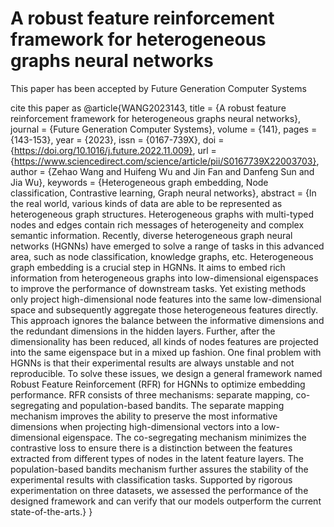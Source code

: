 # A robust feature reinforcement framework for heterogeneous graphs neural networks
This paper has been accepted by Future Generation Computer Systems


cite this paper as 
@article{WANG2023143,
title = {A robust feature reinforcement framework for heterogeneous graphs neural networks},
journal = {Future Generation Computer Systems},
volume = {141},
pages = {143-153},
year = {2023},
issn = {0167-739X},
doi = {https://doi.org/10.1016/j.future.2022.11.009},
url = {https://www.sciencedirect.com/science/article/pii/S0167739X22003703},
author = {Zehao Wang and Huifeng Wu and Jin Fan and Danfeng Sun and Jia Wu},
keywords = {Heterogeneous graph embedding, Node classification, Contrastive learning, Graph neural networks},
abstract = {In the real world, various kinds of data are able to be represented as heterogeneous graph structures. Heterogeneous graphs with multi-typed nodes and edges contain rich messages of heterogeneity and complex semantic information. Recently, diverse heterogeneous graph neural networks (HGNNs) have emerged to solve a range of tasks in this advanced area, such as node classification, knowledge graphs, etc. Heterogeneous graph embedding is a crucial step in HGNNs. It aims to embed rich information from heterogeneous graphs into low-dimensional eigenspaces to improve the performance of downstream tasks. Yet existing methods only project high-dimensional node features into the same low-dimensional space and subsequently aggregate those heterogeneous features directly. This approach ignores the balance between the informative dimensions and the redundant dimensions in the hidden layers. Further, after the dimensionality has been reduced, all kinds of nodes features are projected into the same eigenspace but in a mixed up fashion. One final problem with HGNNs is that their experimental results are always unstable and not reproducible. To solve these issues, we design a general framework named Robust Feature Reinforcement (RFR) for HGNNs to optimize embedding performance. RFR consists of three mechanisms: separate mapping, co-segregating and population-based bandits. The separate mapping mechanism improves the ability to preserve the most informative dimensions when projecting high-dimensional vectors into a low-dimensional eigenspace. The co-segregating mechanism minimizes the contrastive loss to ensure there is a distinction between the features extracted from different types of nodes in the latent feature layers. The population-based bandits mechanism further assures the stability of the experimental results with classification tasks. Supported by rigorous experimentation on three datasets, we assessed the performance of the designed framework and can verify that our models outperform the current state-of-the-arts.}
}
